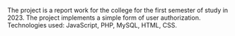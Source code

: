 The project is a report work for the college for the first semester of study in 2023.
The project implements a simple form of user authorization.
Technologies used: JavaScript, PHP, MySQL, HTML, CSS.
